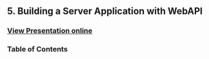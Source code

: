 ## 5. Building a Server Application with WebAPI
### [View Presentation online](https://rawgit.com/TelerikAcademy/Databases/master/5.%20Building-a-Server-Application-with-WebAPI/index.html)
### Table of Contents
